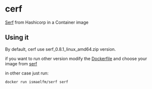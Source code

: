 # cerf

[Serf](https://www.serf.io/) from Hashicorp in a Container image

## Using it

By default, cerf use serf_0.8.1_linux_amd64.zip version.

if you want to run other version modify the [Dockerfile](cerf/Dockerfile) and choose your image from [serf](cerf/serf/)

in other case just run:

```sh
docker run ismaelfm/serf serf
```
